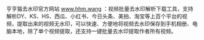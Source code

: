 亨亨猫去水印官方网站 www.hhm.wang ：视频批量去水印解析下载工具，支持解析DY、KS、HS、西瓜、小红书、今日头条、美拍、淘宝等上百个平台的视频，提取出来的视频无水印，可以快速、方便地将视频去水印保存到手机相册、电脑本地，除了单个视频提取，还支持一键批量去水印提取作者所有视频。
